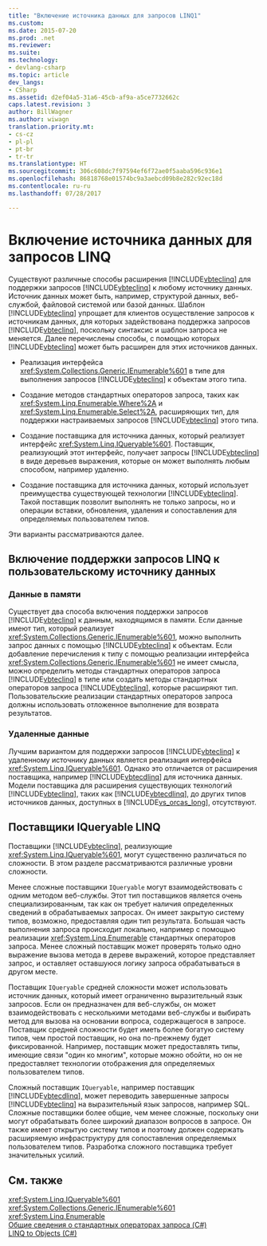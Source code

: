 ```yaml
---
title: "Включение источника данных для запросов LINQ1"
ms.custom: 
ms.date: 2015-07-20
ms.prod: .net
ms.reviewer: 
ms.suite: 
ms.technology:
- devlang-csharp
ms.topic: article
dev_langs:
- CSharp
ms.assetid: d2ef04a5-31a6-45cb-af9a-a5ce7732662c
caps.latest.revision: 3
author: BillWagner
ms.author: wiwagn
translation.priority.mt:
- cs-cz
- pl-pl
- pt-br
- tr-tr
ms.translationtype: HT
ms.sourcegitcommit: 306c608dc7f97594ef6f72ae0f5aaba596c936e1
ms.openlocfilehash: 86818768e01574bc9a3aebcd09b8e282c92ec18d
ms.contentlocale: ru-ru
ms.lasthandoff: 07/28/2017

---
```

# <a name="enabling-a-data-source-for-linq-querying"></a>Включение источника данных для запросов LINQ
Существуют различные способы расширения [!INCLUDE[vbteclinq](~/includes/vbteclinq-md.md)] для поддержки запросов [!INCLUDE[vbteclinq](~/includes/vbteclinq-md.md)] к любому источнику данных. Источник данных может быть, например, структурой данных, веб-службой, файловой системой или базой данных. Шаблон [!INCLUDE[vbteclinq](~/includes/vbteclinq-md.md)] упрощает для клиентов осуществление запросов к источникам данных, для которых задействована поддержка запросов [!INCLUDE[vbteclinq](~/includes/vbteclinq-md.md)], поскольку синтаксис и шаблон запроса не меняется. Далее перечислены способы, с помощью которых [!INCLUDE[vbteclinq](~/includes/vbteclinq-md.md)] может быть расширен для этих источников данных.  
  
-   Реализация интерфейса <xref:System.Collections.Generic.IEnumerable%601> в типе для выполнения запросов [!INCLUDE[vbteclinq](~/includes/vbteclinq-md.md)] к объектам этого типа.  
  
-   Создание методов стандартных операторов запроса, таких как <xref:System.Linq.Enumerable.Where%2A> и <xref:System.Linq.Enumerable.Select%2A>, расширяющих тип, для поддержки настраиваемых запросов [!INCLUDE[vbteclinq](~/includes/vbteclinq-md.md)] этого типа.  
  
-   Создание поставщика для источника данных, который реализует интерфейс <xref:System.Linq.IQueryable%601>. Поставщик, реализующий этот интерфейс, получает запросы [!INCLUDE[vbteclinq](~/includes/vbteclinq-md.md)] в виде деревьев выражения, которые он может выполнять любым способом, например удаленно.  
  
-   Создание поставщика для источника данных, который использует преимущества существующей технологии [!INCLUDE[vbteclinq](~/includes/vbteclinq-md.md)]. Такой поставщик позволит выполнять не только запросы, но и операции вставки, обновления, удаления и сопоставления для определяемых пользователем типов.  
  
 Эти варианты рассматриваются далее.  
  
## <a name="how-to-enable-linq-querying-of-your-data-source"></a>Включение поддержки запросов LINQ к пользовательскому источнику данных  
  
### <a name="in-memory-data"></a>Данные в памяти  
 Существует два способа включения поддержки запросов [!INCLUDE[vbteclinq](~/includes/vbteclinq-md.md)] к данным, находящимся в памяти. Если данные имеют тип, который реализует <xref:System.Collections.Generic.IEnumerable%601>, можно выполнить запрос данных с помощью [!INCLUDE[vbteclinq](~/includes/vbteclinq-md.md)] к объектам. Если добавление перечисления к типу с помощью реализации интерфейса <xref:System.Collections.Generic.IEnumerable%601> не имеет смысла, можно определить методы стандартных операторов запроса [!INCLUDE[vbteclinq](~/includes/vbteclinq-md.md)] в типе или создать методы стандартных операторов запроса [!INCLUDE[vbteclinq](~/includes/vbteclinq-md.md)], которые расширяют тип. Пользовательские реализации стандартных операторов запроса должны использовать отложенное выполнение для возврата результатов.  
  
### <a name="remote-data"></a>Удаленные данные  
 Лучшим вариантом для поддержки запросов [!INCLUDE[vbteclinq](~/includes/vbteclinq-md.md)] к удаленному источнику данных является реализация интерфейса <xref:System.Linq.IQueryable%601>. Однако это отличается от расширения поставщика, например [!INCLUDE[vbtecdlinq](~/includes/vbtecdlinq-md.md)] для источника данных. Модели поставщика для расширения существующих технологий [!INCLUDE[vbteclinq](~/includes/vbteclinq-md.md)], таких как [!INCLUDE[vbtecdlinq](~/includes/vbtecdlinq-md.md)], до других типов источников данных, доступных в [!INCLUDE[vs_orcas_long](~/includes/vs-orcas-long-md.md)], отсутствуют.  
  
## <a name="iqueryable-linq-providers"></a>Поставщики IQueryable LINQ  
 Поставщики [!INCLUDE[vbteclinq](~/includes/vbteclinq-md.md)], реализующие <xref:System.Linq.IQueryable%601>, могут существенно различаться по сложности. В этом разделе рассматриваются различные уровни сложности.  
  
 Менее сложные поставщики `IQueryable` могут взаимодействовать с одним методом веб-службы. Этот тип поставщиков является очень специализированным, так как он требует наличия определенных сведений в обрабатываемых запросах. Он имеет закрытую систему типов, возможно, предоставляя один тип результата. Большая часть выполнения запроса происходит локально, например с помощью реализации <xref:System.Linq.Enumerable> стандартных операторов запроса. Менее сложный поставщик может проверять только одно выражение вызова метода в дереве выражений, которое представляет запрос, и оставляет оставшуюся логику запроса обрабатываться в другом месте.  
  
 Поставщик `IQueryable` средней сложности может использовать источник данных, который имеет ограниченно выразительный язык запросов. Если он предназначен для веб-службы, он может взаимодействовать с несколькими методами веб-службы и выбирать метод для вызова на основании вопроса, содержащегося в запросе. Поставщик средней сложности будет иметь более богатую систему типов, чем простой поставщик, но она по-прежнему будет фиксированной. Например, поставщик может предоставлять типы, имеющие связи "один ко многим", которые можно обойти, но он не предоставляет технологии отображения для определяемых пользователем типов.  
  
 Сложный поставщик `IQueryable`, например поставщик [!INCLUDE[vbtecdlinq](~/includes/vbtecdlinq-md.md)], может переводить завершенные запросы [!INCLUDE[vbteclinq](~/includes/vbteclinq-md.md)] на выразительный язык запросов, например SQL. Сложные поставщики более общие, чем менее сложные, поскольку они могут обрабатывать более широкий диапазон вопросов в запросе. Он также имеет открытую систему типов и поэтому должен содержать расширяемую инфраструктуру для сопоставления определяемых пользователем типов. Разработка сложного поставщика требует значительных усилий.  
  
## <a name="see-also"></a>См. также  
 <xref:System.Linq.IQueryable%601>   
 <xref:System.Collections.Generic.IEnumerable%601>   
 <xref:System.Linq.Enumerable>   
 [Общие сведения о стандартных операторах запроса (C#)](../../../../csharp/programming-guide/concepts/linq/standard-query-operators-overview.md)   
 [LINQ to Objects (C#)](../../../../csharp/programming-guide/concepts/linq/linq-to-objects.md)

